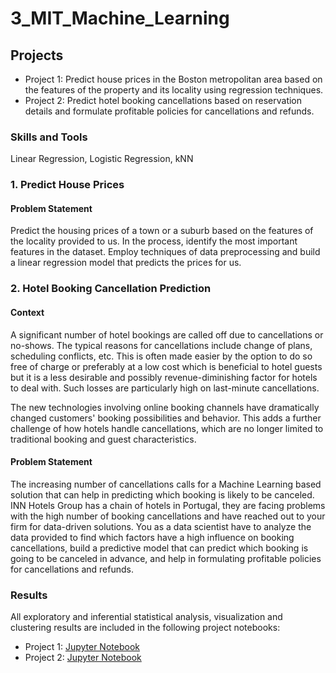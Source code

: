 # 3_MIT_Machine_Learning

## Projects 
- Project 1: Predict house prices in the Boston metropolitan area based on the features of the property and its locality using regression techniques.
- Project 2: Predict hotel booking cancellations based on reservation details and formulate profitable policies for cancellations and refunds.

### Skills and Tools
Linear Regression, Logistic Regression, kNN 


### 1. Predict House Prices

#### Problem Statement
Predict the housing prices of a town or a suburb based on the features of the locality provided to us. In the process, identify the most important features in the dataset. Employ techniques of data preprocessing and build a linear regression model that predicts the prices for us.

### 2. Hotel Booking Cancellation Prediction

#### Context
A significant number of hotel bookings are called off due to cancellations or no-shows. The typical reasons for cancellations include change of plans, scheduling conflicts, etc. This is often made easier by the option to do so free of charge or preferably at a low cost which is beneficial to hotel guests but it is a less desirable and possibly revenue-diminishing factor for hotels to deal with. Such losses are particularly high on last-minute cancellations.

The new technologies involving online booking channels have dramatically changed customers' booking possibilities and behavior. This adds a further challenge of how hotels handle cancellations, which are no longer limited to traditional booking and guest characteristics.

#### Problem Statement
The increasing number of cancellations calls for a Machine Learning based solution that can help in predicting which booking is likely to be canceled. INN Hotels Group has a chain of hotels in Portugal, they are facing problems with the high number of booking cancellations and have reached out to your firm for data-driven solutions. You as a data scientist have to analyze the data provided to find which factors have a high influence on booking cancellations, build a predictive model that can predict which booking is going to be canceled in advance, and help in formulating profitable policies for cancellations and refunds.

### Results
All exploratory and inferential statistical analysis, visualization and clustering results are included in the following project notebooks:
- Project 1: [Jupyter Notebook](Learners_Notebook_Boston_house_price.ipynb)  
- Project 2: [Jupyter Notebook](Learner%2BNotebook%2B-%2BProject_Classification_ML.ipynb) 


